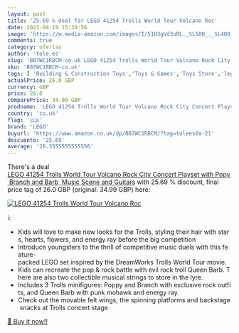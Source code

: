 ```yaml
---
layout: post
title: '25.69 % deal for LEGO 41254 Trolls World Tour Volcano Roc'
date: 2021-04-19 15:34:56
image: 'https://m.media-amazon.com/images/I/51H3gVd3uRL._SL500_._SL400_.jpg'
comments: true
category: ofertas
author: 'tole.es'
slug: 'B07WC1RBCM-co.uk LEGO 41254 Trolls World Tour Volcano Rock City Concert...'
sku: 'B07WC1RBCM-co.uk'
tags: [ 'Building & Construction Toys','Toys & Games','Toys Store','lego', ]
actualPrice: 26.0 GBP
currency: GBP
price: 26.0
comparePrice: 34.99 GBP
prodname: 'LEGO 41254 Trolls World Tour Volcano Rock City Concert Playset with Popy  Branch and Barb  Music Scene and Guitars'
country: 'co.uk'
flag: '🇬🇧'
brand: 'LEGO'
buyurl: 'https://www.amazon.co.uk/dp/B07WC1RBCM/?tag=tolees0a-21'
descuento: '25.69'
average: '26.3555555555556'
---
```


There's a deal [LEGO 41254 Trolls World Tour Volcano Rock City Concert Playset with Popy  Branch and Barb  Music Scene and Guitars](https://www.amazon.co.uk/dp/B07WC1RBCM/?tag=tolees0a-21)  with  25.69 % discount, final price tag of  26.0 GBP (original: 34.99 GBP) here:

[![LEGO 41254 Trolls World Tour Volcano Roc](https://m.media-amazon.com/images/I/51H3gVd3uRL._SL500_._SL400_.jpg)](https://www.amazon.co.uk/dp/B07WC1RBCM/?tag=tolees0a-21)

ℹ️:

- Kids will love to make new looks for the Trolls, styling their hair with stars, hearts, flowers, and energy ray before the big competition
- Introduce youngsters to the thrill of competitive music duels with this feature-packed LEGO set inspired by the DreamWorks Trolls World Tour movie.
- Kids can recreate the pop & rock battle with evil rock troll Queen Barb. There are also two collectible musical strings to store in the lyre.
- Includes 3 Trolls minifigures: Poppy and Branch with exclusive rock outfits, and Queen Barb with punk mohawk and energy ray.
- Check out the movable felt wings, the spinning platforms and backstage snacks at Trolls concert stage

[🛒 Buy it now!!](https://www.amazon.co.uk/dp/B07WC1RBCM/?tag=tolees0a-21)
